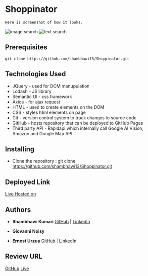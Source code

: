 # Shoppinator


```
Here is screenshot of how it looks.
```
![image search](/assets/images/shoppinator-search-image.gif)
![text search](/assets/images/shoppinator-search-text.gif)


## Prerequisites

```
git clone https://github.com/shambhawi13/Shoppinator.git 
```

## Technologies Used
- JQuery - used for DOM manupulation
- Lodash - JS library
- Semantic UI - css framework
- Axios - for ajax request
- HTML - used to create elements on the DOM
- CSS - styles html elements on page
- Git - version control system to track changes to source code
- GitHub - hosts repository that can be deployed to GitHub Pages
- Third party API - Rapidapi which internally call Google AI Vision, Amazon and Google Map API

## Installing

- Clone the repository : git clone https://github.com/shambhawi13/Shoppinator.git 


## Deployed Link

[Live Hosted on](https://shambhawi13.github.io/Shoppinator/)

## Authors

* **Shambhawi Kumari**
 [GitHub](https://github.com/shambhawi13/) | 
 [LinkedIn](https://www.linkedin.com/in/shambhawi-kumari/)

 * **Giovanni Noisy**

 * **Ernest Urzua**
 [GitHub](https://github.com/ErnestUrzua) | 
 [LinkedIn](https://www.linkedin.com/in/ernesturzua/)

## Review URL

[GitHub](https://github.com/shambhawi13/Shoppinator)
[Live](https://shambhawi13.github.io/Shoppinator/)


